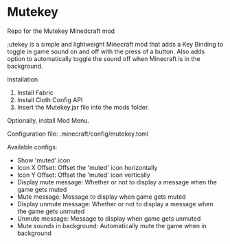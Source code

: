 # Mutekey
Repo for the Mutekey Minedcraft mod

;utekey is a simple and lightweight Minecraft mod that adds a Key Binding to toggle in game sound on and off with the press of a button. Also adds option to automatically toggle the sound off when Minecraft is in the background.
 

Installation

1. Install Fabric
2. Install Cloth Config API
2. Insert the Mutekey.jar file into the mods folder.

Optionally, install Mod Menu.

Configuration file: .minecraft/config/mutekey.toml

Available configs:

- Show 'muted' icon
- Icon X Offset: Offset the 'muted' icon horizontally
- Icon Y Offset: Offset the 'muted' icon vertically
- Display mute message: Whether or not to display a message when the game gets muted
- Mute message: Message to display when game gets muted
- Display unmute message: Whether or not to display a message when the game gets unmuted
- Unmute message: Message to display when game gets unmuted
- Mute sounds in background: Automatically mute the game when in background

